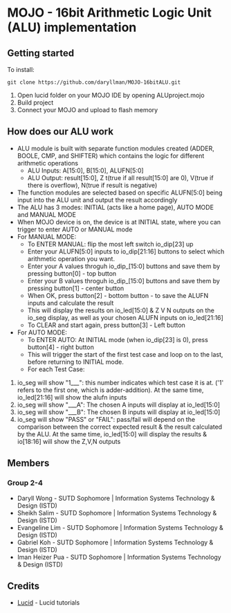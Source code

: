 # MOJO - 16bit Arithmetic Logic Unit (ALU) implementation 

## Getting started
To install: 
```
git clone https://github.com/daryllman/MOJO-16bitALU.git
```
1. Open lucid folder on your MOJO IDE by opening ALUproject.mojo
2. Build project 
3. Connect your MOJO and upload to flash memory

## How does our ALU work
-  ALU module is built with separate function modules created (ADDER, BOOLE, CMP, and SHIFTER) which contains the logic for different arithmetic operations 
   * ALU Inputs: A[15:0], B[15:0], ALUFN[5:0]
   * ALU Output: result[15:0], Z t(true if all result[15:0] are 0), V(true if there is overflow), N(true if result is negative)
- The function modules are selected based on specific ALUFN[5:0] being input into the ALU unit and output the result accordingly <br/>
- The ALU has 3 modes: INITIAL (acts like a home page), AUTO MODE and MANUAL MODE
- When MOJO device is on, the device is at INITIAL state, where you can trigger to enter AUTO or MANUAL mode <br/>
- For MANUAL MODE:
   * To ENTER MANUAL: flip the most left switch io_dip[23] up
   * Enter your ALUFN[5:0] inputs to io_dip[21:16] buttons to select which arithmetic operation you want.
   * Enter your A values throguh io_dip_[15:0] buttons and save them by pressing button[0] - top button
   * Enter your B values throguh io_dip_[15:0] buttons and save them by pressing button[1] - center button
   * When OK, press button[2] - bottom button - to save the ALUFN inputs and calculate the result
   * This will display the results on io_led[15:0] & Z V N outputs on the io_seg display, as well as your chosen ALUFN inputs on io_led[21:16]
   * To CLEAR and start again, press button[3] - Left button <br/>
- For AUTO MODE:
   * To ENTER AUTO: At INITIAL mode (when io_dip[23] is 0), press button[4] - right button
   * This will trigger the start of the first test case and loop on to the last, before returning to INITIAL mode.
   * For each Test Case:
1. io_seg will show "1___": this number indicates which test case it is at. ('1' refers to the first one, which is adder-addition). At the same time, io_led[21:16] will show the alufn inputs
2. io_seg will show "___A": The chosen A inputs will display at io_led[15:0]
3. io_seg will show "___B": The chosen B inputs will display at io_led[15:0]
4. io_seg will show "PASS" or "FAIL": pass/fail will depend on the comparison between the correct expected result & the result calculated by the ALU. At the same time, io_led[15:0] will display the results & io[18:16] will show the Z,V,N outputs 


## Members
### Group 2-4
- Daryll Wong - SUTD Sophomore | Information Systems Technology & Design (ISTD)
- Sheikh Salim - SUTD Sophomore | Information Systems Technology & Design (ISTD)
- Evangeline Lim - SUTD Sophomore | Information Systems Technology & Design (ISTD)
- Gabriel Koh - SUTD Sophomore | Information Systems Technology & Design (ISTD)
- Iman Heizer Pua - SUTD Sophomore | Information Systems Technology & Design (ISTD)

## Credits
* [Lucid](https://alchitry.com/pages/lucid-fpga-tutorials) - Lucid tutorials 
